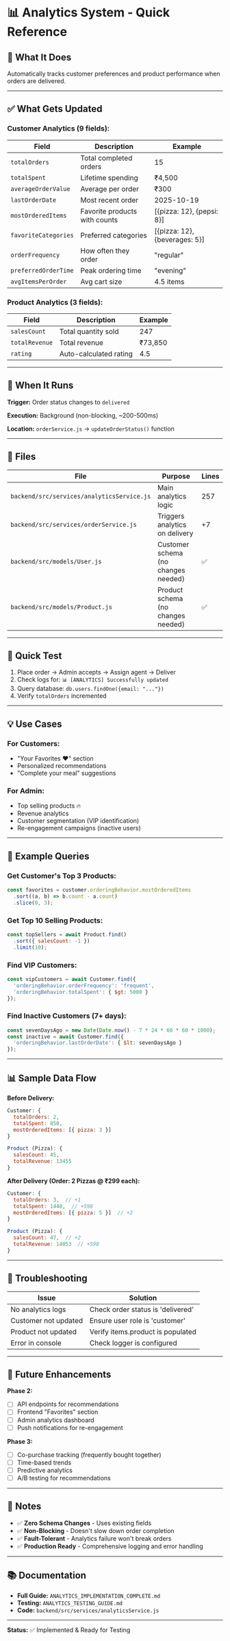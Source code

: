 # 📊 Analytics System - Quick Reference

## 🎯 What It Does

Automatically tracks customer preferences and product performance when orders are delivered.

---

## ✅ What Gets Updated

### **Customer Analytics (9 fields):**
| Field | Description | Example |
|-------|-------------|---------|
| `totalOrders` | Total completed orders | 15 |
| `totalSpent` | Lifetime spending | ₹4,500 |
| `averageOrderValue` | Average per order | ₹300 |
| `lastOrderDate` | Most recent order | 2025-10-19 |
| `mostOrderedItems` | Favorite products with counts | [{pizza: 12}, {pepsi: 8}] |
| `favoriteCategories` | Preferred categories | [{pizza: 12}, {beverages: 5}] |
| `orderFrequency` | How often they order | "regular" |
| `preferredOrderTime` | Peak ordering time | "evening" |
| `avgItemsPerOrder` | Avg cart size | 4.5 items |

### **Product Analytics (3 fields):**
| Field | Description | Example |
|-------|-------------|---------|
| `salesCount` | Total quantity sold | 247 |
| `totalRevenue` | Total revenue | ₹73,850 |
| `rating` | Auto-calculated rating | 4.5 |

---

## 🔄 When It Runs

**Trigger:** Order status changes to `delivered`

**Execution:** Background (non-blocking, ~200-500ms)

**Location:** `orderService.js` → `updateOrderStatus()` function

---

## 📂 Files

| File | Purpose | Lines |
|------|---------|-------|
| `backend/src/services/analyticsService.js` | Main analytics logic | 257 |
| `backend/src/services/orderService.js` | Triggers analytics on delivery | +7 |
| `backend/src/models/User.js` | Customer schema (no changes needed) | ✅ |
| `backend/src/models/Product.js` | Product schema (no changes needed) | ✅ |

---

## 🧪 Quick Test

1. Place order → Admin accepts → Assign agent → Deliver
2. Check logs for: `📊 [ANALYTICS] Successfully updated`
3. Query database: `db.users.findOne({email: "..."})`
4. Verify `totalOrders` incremented

---

## 💡 Use Cases

### **For Customers:**
- "Your Favorites ❤️" section
- Personalized recommendations
- "Complete your meal" suggestions

### **For Admin:**
- Top selling products 🔥
- Revenue analytics
- Customer segmentation (VIP identification)
- Re-engagement campaigns (inactive users)

---

## 🎯 Example Queries

### **Get Customer's Top 3 Products:**
```javascript
const favorites = customer.orderingBehavior.mostOrderedItems
  .sort((a, b) => b.count - a.count)
  .slice(0, 3);
```

### **Get Top 10 Selling Products:**
```javascript
const topSellers = await Product.find()
  .sort({ salesCount: -1 })
  .limit(10);
```

### **Find VIP Customers:**
```javascript
const vipCustomers = await Customer.find({
  'orderingBehavior.orderFrequency': 'frequent',
  'orderingBehavior.totalSpent': { $gt: 5000 }
});
```

### **Find Inactive Customers (7+ days):**
```javascript
const sevenDaysAgo = new Date(Date.now() - 7 * 24 * 60 * 60 * 1000);
const inactive = await Customer.find({
  'orderingBehavior.lastOrderDate': { $lt: sevenDaysAgo }
});
```

---

## 📊 Sample Data Flow

**Before Delivery:**
```javascript
Customer: {
  totalOrders: 2,
  totalSpent: 850,
  mostOrderedItems: [{ pizza: 3 }]
}

Product (Pizza): {
  salesCount: 45,
  totalRevenue: 13455
}
```

**After Delivery (Order: 2 Pizzas @ ₹299 each):**
```javascript
Customer: {
  totalOrders: 3,  // +1
  totalSpent: 1448,  // +598
  mostOrderedItems: [{ pizza: 5 }]  // +2
}

Product (Pizza): {
  salesCount: 47,  // +2
  totalRevenue: 14053  // +598
}
```

---

## 🔧 Troubleshooting

| Issue | Solution |
|-------|----------|
| No analytics logs | Check order status is 'delivered' |
| Customer not updated | Ensure user role is 'customer' |
| Product not updated | Verify items.product is populated |
| Error in console | Check logger is configured |

---

## 🚀 Future Enhancements

**Phase 2:**
- [ ] API endpoints for recommendations
- [ ] Frontend "Favorites" section
- [ ] Admin analytics dashboard
- [ ] Push notifications for re-engagement

**Phase 3:**
- [ ] Co-purchase tracking (frequently bought together)
- [ ] Time-based trends
- [ ] Predictive analytics
- [ ] A/B testing for recommendations

---

## 📝 Notes

- ✅ **Zero Schema Changes** - Uses existing fields
- ✅ **Non-Blocking** - Doesn't slow down order completion
- ✅ **Fault-Tolerant** - Analytics failure won't break orders
- ✅ **Production Ready** - Comprehensive logging and error handling

---

## 📚 Documentation

- **Full Guide:** `ANALYTICS_IMPLEMENTATION_COMPLETE.md`
- **Testing:** `ANALYTICS_TESTING_GUIDE.md`
- **Code:** `backend/src/services/analyticsService.js`

---

**Status:** ✅ Implemented & Ready for Testing
